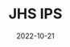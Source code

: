 ---
slug: "jhsIps"
date: "2022-10-21"
title: "JHS IPS"
tm: "21 Oktober 2022"
contact: "Alexander Edbert Halim (085716645950), Id Line: happybanana337|Karen Clementine Sunaryo (087814102005), Id Line: hyn6870m"
scoreboard: False
---